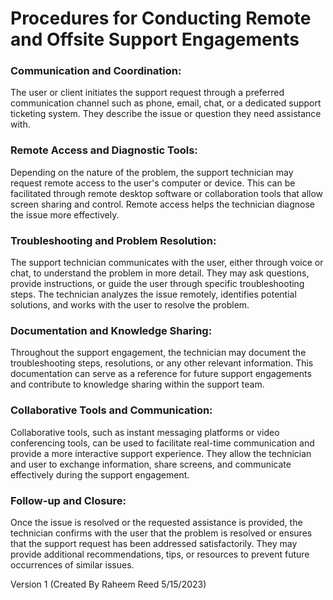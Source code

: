# Procedures for Conducting Remote and Offsite Support Engagements

### Communication and Coordination:
The user or client initiates the support request through a preferred communication channel such as phone, email, chat, or a dedicated support ticketing system. They describe the issue or question they need assistance with.

### Remote Access and Diagnostic Tools:
Depending on the nature of the problem, the support technician may request remote access to the user's computer or device. This can be facilitated through remote desktop software or collaboration tools that allow screen sharing and control. Remote access helps the technician diagnose the issue more effectively.

### Troubleshooting and Problem Resolution: 
The support technician communicates with the user, either through voice or chat, to understand the problem in more detail. They may ask questions, provide instructions, or guide the user through specific troubleshooting steps. The technician analyzes the issue remotely, identifies potential solutions, and works with the user to resolve the problem.

### Documentation and Knowledge Sharing: 
Throughout the support engagement, the technician may document the troubleshooting steps, resolutions, or any other relevant information. This documentation can serve as a reference for future support engagements and contribute to knowledge sharing within the support team.

### Collaborative Tools and Communication:
Collaborative tools, such as instant messaging platforms or video conferencing tools, can be used to facilitate real-time communication and provide a more interactive support experience. They allow the technician and user to exchange information, share screens, and communicate effectively during the support engagement.

### Follow-up and Closure:
Once the issue is resolved or the requested assistance is provided, the technician confirms with the user that the problem is resolved or ensures that the support request has been addressed satisfactorily. They may provide additional recommendations, tips, or resources to prevent future occurrences of similar issues.

Version 1 (Created By Raheem Reed 5/15/2023)








